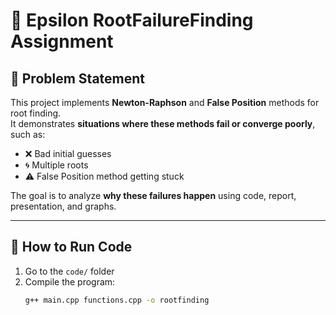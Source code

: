 # 🧮 Epsilon RootFailureFinding Assignment

## 📌 Problem Statement
This project implements **Newton-Raphson** and **False Position** methods for root finding.  
It demonstrates **situations where these methods fail or converge poorly**, such as:
- ❌ Bad initial guesses
- 🌀 Multiple roots
- ⚠️ False Position method getting stuck  

The goal is to analyze **why these failures happen** using code, report, presentation, and graphs.

---

## 🚀 How to Run Code
1. Go to the `code/` folder  
2. Compile the program:
   ```bash
   g++ main.cpp functions.cpp -o rootfinding
